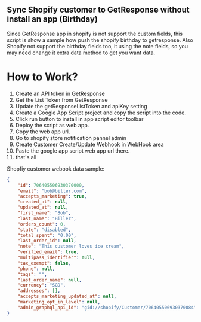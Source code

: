 ## Sync Shopify customer to GetResponse without install an app (Birthday)



Since GetResponse app in shopify is not support the custom fields, this script is show a sample how push the shopify birthday to getresponse. 
Also Shopify not support the birthday fields too, it using the note fields, so you may need change it extra data method to get you want data. 



# How to Work?
1. Create an API token in GetResponse 
2. Get the List Token from GetResponse
3. Update the getResponseListToken and apiKey setting 
4. Create a Google App Script project and copy the script into the code.
5. Click run button to install in app script editor toolbar
6. Deploy the script as web app. 
7. Copy the web app url. 
8. Go to shopify store notification pannel admin
9. Create Customer Create/Update Webhook in WebHook area
10. Paste the google app script web app url there.
11. that's all

Shopfiy customer webook data sample:
```json
{
    "id": 706405506930370000,
    "email": "bob@biller.com",
    "accepts_marketing": true,
    "created_at": null,
    "updated_at": null,
    "first_name": "Bob",
    "last_name": "Biller",
    "orders_count": 0,
    "state": "disabled",
    "total_spent": "0.00",
    "last_order_id": null,
    "note": "This customer loves ice cream",
    "verified_email": true,
    "multipass_identifier": null,
    "tax_exempt": false,
    "phone": null,
    "tags": "",
    "last_order_name": null,
    "currency": "SGD",
    "addresses": [],
    "accepts_marketing_updated_at": null,
    "marketing_opt_in_level": null,
    "admin_graphql_api_id": "gid://shopify/Customer/706405506930370084"
}
```